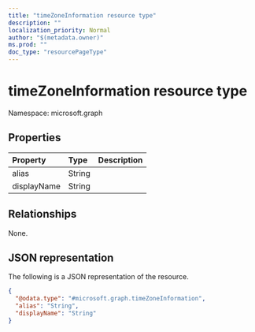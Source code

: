 ```yaml
---
title: "timeZoneInformation resource type"
description: ""
localization_priority: Normal
author: "$(metadata.owner)"
ms.prod: ""
doc_type: "resourcePageType"
---
```


# timeZoneInformation resource type

Namespace: microsoft.graph

## Properties

| Property    | Type   | Description |
| :---------- | :----- | :---------- |
| alias       | String |             |
| displayName | String |             |

## Relationships

None.

## JSON representation

The following is a JSON representation of the resource.

<!-- {
  "blockType": "resource",
  "@odata.type": "microsoft.graph.timeZoneInformation",
}
-->

```json
{
  "@odata.type": "#microsoft.graph.timeZoneInformation",
  "alias": "String",
  "displayName": "String"
}
```
